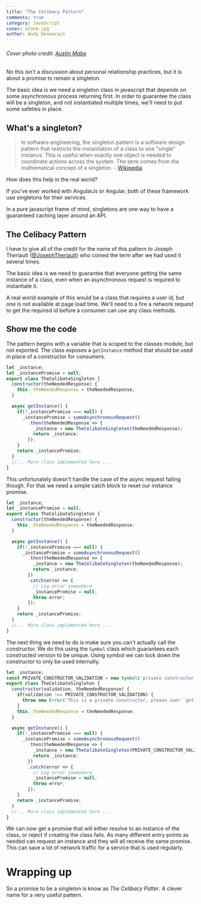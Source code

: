```yaml
---
title: "The Celibacy Pattern"
comments: true
category: JavaScript
cover: alone.jpg
author: Andy Desmarais
---
```


###### Cover photo credit: [Austin Mabe](https://unsplash.com/@mabe12)

No this isn't a discussion about personal relationship practices, but it is about a promise to remain a singleton.

The basic idea is we need a singleton class in javascript that depends on some asynchronous process returning first. In order to guarantee the class will be a singleton, and not instantiated multiple times, we'll need to put some safeties in place.

## What's a singleton?

> In software engineering, the singleton pattern is a software design pattern that restricts the instantiation of a class to one "single" instance. This is useful when exactly one object is needed to coordinate actions across the system. The term comes from the mathematical concept of a singleton. - [Wikipedia](https://en.wikipedia.org/wiki/Singleton_pattern)

How does this help in the real world?

If you've ever worked with AngularJs or Angular, both of these framework use singletons for their services.

In a pure javascript frame of mind, singletons are one way to have a guaranteed caching layer around an API.

## The Celibacy Pattern

I have to give all of the credit for the name of this pattern to Joseph Theriault ([@JosephTheriault](https://twitter.com/JosephTheriault)) who coined the term after we had used it several times.

The basic idea is we need to guarantee that everyone getting the same instance of a class, even when an asynchronous request is required to instantiate it.

A real world example of this would be a class that requires a user id, but one is not available at page load time. We'll need to a fire a network request to get the required id before a consumer can use any class methods.

## Show me the code

The pattern begins with a variable that is scoped to the classes module, but not exported. The class exposes a `getInstance` method that should be used in place of a constructor for consumers.

```javascript
let _instance;
let _instancePromise = null;
export class TheCelibateSingleton {
  constructor(theNeededResponse) {
    this._theNeededResponse = theNeededResponse;
  }

  async getInstance() {
    if(!_instancePromise === null) {
      _instancePromise = someAsynchronousRequest()
        .then(theNeededResponse => {
          _instance = new TheCelibateSingleton(theNeededResponse);
          return _instance;
        });
    }
    return _instancePromise;
  }
  //... More class implemented here ...
}
```

This unfortunately doesn't handle the case of the async request failing though. For that we need a simple catch block to reset our instance promise.

```javascript
let _instance;
let _instancePromise = null;
export class TheCelibateSingleton {
  constructor(theNeededResponse) {
    this._theNeededResponse = theNeededResponse;
  }

  async getInstance() {
    if(!_instancePromise === null) {
      _instancePromise = someAsynchronousRequest()
        .then(theNeededResponse => {
          _instance = new TheCelibateSingleton(theNeededResponse);
          return _instance;
        })
        .catch(error => {
          // Log error somewhere
          _instancePromise = null;
          throw error;
        });
    }
    return _instancePromise;
  }
  //... More class implemented here ...
}
```

The next thing we need to do is make sure you can't actually call the constructor. We do this using the `Symbol` class which guarantees each constructed version to be unique. Using symbol we can lock down the constructor to only be used internally.

```javascript
let _instance;
const PRIVATE_CONSTRUCTOR_VALIDATION = new Symbol('private constructor validation');
export class TheCelibateSingleton {
  constructor(validation, theNeededResponse) {
    if(validation !== PRIVATE_CONSTRUCTOR_VALIDATION) {
      throw new Error('This is a private constructor, please user `getInstance` instead');
    }
    this._theNeededResponse = theNeededResponse;
  }

  async getInstance() {
    if(!_instancePromise === null) {
      _instancePromise = someAsynchronousRequest()
        .then(theNeededResponse => {
          _instance = new TheCelibateSingleton(PRIVATE_CONSTRUCTOR_VALIDATION, theNeededResponse);
          return _instance;
        })
        .catch(error => {
          // Log error somewhere
          _instancePromise = null;
          throw error;
        });
    }
    return _instancePromise;
  }
  //... More class implemented here ...
}
```

We can now get a promise that will either resolve to an instance of the class, or reject if creating the class fails. As many different entry points as needed can request an instance and they will all receive the same promise. This can save a lot of network traffic for a service that is used regularly.

# Wrapping up

So a promise to be a singleton is know as _The Celibacy Patter_. A clever name for a very useful pattern.
